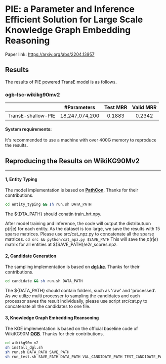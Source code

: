 # PIE: a Parameter and Inference Efficient Solution for Large Scale Knowledge Graph Embedding Reasoning
Paper link: https://arxiv.org/abs/2204.13957

## Results
The results of PIE powered TransE model is as follows.

### ogb-lsc-wikikg90mv2
| | #Parameters | Test MRR | Valid MRR |
|:------:|:------:|:------:|:------:|
| TransE-shallow-PIE | 18,247,074,200 | 0.1883 | 0.2342 |

#### System requirements:
It's recommended to use a machine with over 400G memory to reproduce the results.

## Reproducing the Results on WikiKG90Mv2
---
#### 1, Entity Typing
The model implementation is based on [**PathCon**](https://github.com/hyren/PathCon). Thanks for their contributions.

```bash
cd entity_typing && sh run.sh DATA_PATH
```

The ${DTA_PATH} should conatin train_hrt.npy.

After model training and inference, the code will output the distributuon p(r|e) for each entity. As the dataset is too large, we save the results with 15 sparse matrices. Please use src/cat_npz.py to concatenate all the sparse matrices.
`cd src && python/cat_npz.py $SAVE_PATH`
This will save the $p(r|e)$ matrix for all entities  at ${SAVE_PATH}/e2r_scores.npz.

#### 2, Candidate Generation
The sampling implementation is based on [**dgl-ke**](https://github.com/awslabs/dgl-ke). Thanks for their contributions.

```bash
cd candidate && sh run.sh DATA_PATH
```

The ${DATA_PATH} should contain folders, such as 'raw' and 'processed'.
As we utilize multi processer to sampling the candidates and each processor saves the result individually, please use script src/cat.py to concatenate all the candidates to one file.

#### 3, Knowledge Graph Embedding Reansoning
The KGE implementation is based on the official baseline code of WikiKG90M [**OGB**](https://github.com/snap-stanford/ogb/tree/master/examples/lsc/wikikg90m). Thanks for their contributions.


```bash 
cd wikikg90m-v2
sh install_dgl.sh
sh run.sh DATA_PATH SAVE_PATH
sh run_test.sh SAVE_PATH DATA_PATH VAL_CANDIDATE_PATH TEST_CANDIDATE_PATH
```
